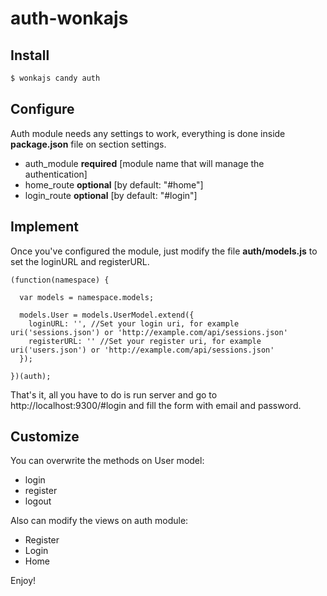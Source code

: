 auth-wonkajs
============

## Install

```sh
$ wonkajs candy auth
```

## Configure

Auth module needs any settings to work, everything is done inside **package.json** file on section settings.

* auth_module **required** [module name that will manage the authentication]
* home_route **optional** [by default: "#home"]
* login_route **optional** [by default: "#login"]

## Implement

Once you've configured the module, just modify the file **auth/models.js** to set the loginURL and registerURL.

```
(function(namespace) {

  var models = namespace.models;

  models.User = models.UserModel.extend({
    loginURL: '', //Set your login uri, for example uri('sessions.json') or 'http://example.com/api/sessions.json'
    registerURL: '' //Set your register uri, for example uri('users.json') or 'http://example.com/api/sessions.json'
  });

})(auth);
```

That's it, all you have to do is run server and go to http://localhost:9300/#login and fill the form with email and password.

## Customize

You can overwrite the methods on User model:

* login
* register
* logout

Also can modify the views on auth module:

* Register
* Login
* Home

Enjoy!
